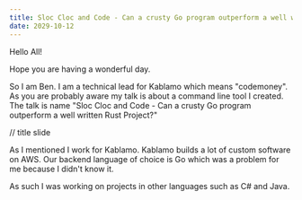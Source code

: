 ```yaml
---
title: Sloc Cloc and Code - Can a crusty Go program outperform a well written Rust Project?
date: 2029-10-12
---
```


Hello All!

Hope you are having a wonderful day.

So I am Ben. I am a technical lead for Kablamo which means "codemoney". As you are probably aware my talk is about a command line tool I created. The talk is name "Sloc Cloc and Code - Can a crusty Go program outperform a well written Rust Project?"

// title slide

As I mentioned I work for Kablamo. Kablamo builds a lot of custom software on AWS. Our backend language of choice is Go which was a problem for me because I didn't know it.

As such I was working on projects in other languages such as C# and Java. 